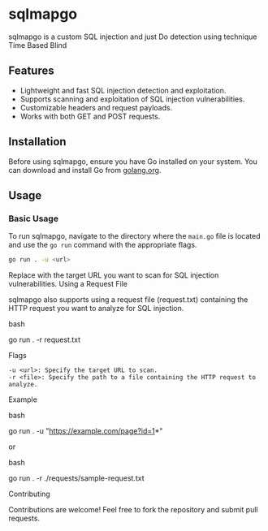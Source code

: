# sqlmapgo

sqlmapgo is a custom SQL injection and just Do detection using technique Time Based Blind

## Features

- Lightweight and fast SQL injection detection and exploitation.
- Supports scanning and exploitation of SQL injection vulnerabilities.
- Customizable headers and request payloads.
- Works with both GET and POST requests.

## Installation

Before using sqlmapgo, ensure you have Go installed on your system. You can download and install Go from [golang.org](https://golang.org/dl/).

## Usage

### Basic Usage

To run sqlmapgo, navigate to the directory where the `main.go` file is located and use the `go run` command with the appropriate flags.

```bash
go run . -u <url>

```

Replace <url> with the target URL you want to scan for SQL injection vulnerabilities.
Using a Request File

sqlmapgo also supports using a request file (request.txt) containing the HTTP request you want to analyze for SQL injection.

bash

go run . -r request.txt

Flags

    -u <url>: Specify the target URL to scan.
    -r <file>: Specify the path to a file containing the HTTP request to analyze.

Example

bash

go run . -u "https://example.com/page?id=1*"

or

bash

go run . -r ./requests/sample-request.txt

Contributing

Contributions are welcome! Feel free to fork the repository and submit pull requests.
